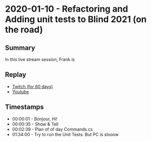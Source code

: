 
# 2020-01-10 - Refactoring and Adding unit tests to Blind 2021 (on the road)

Summary
-------

In this live stream session, Frank is 

Replay
------

- [Twitch (for 60 days)](https://www.twitch.tv/videos/533778476)
- [Youtube](https://youtu.be/M45790DoCRA)


Timestamps
--------

- 00:00:01 - Bonjour, Hi!
- 00:00:35 - Show & Tell
- 00:02:39 - Plan of of day Commands.cs
- 01:34:00 - Try to run the Unit Tests. But PC is slooow

